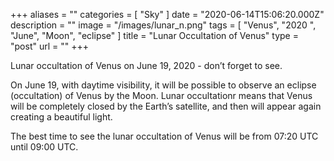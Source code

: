 +++
aliases = ""
categories = [ "Sky" ]
date = "2020-06-14T15:06:20.000Z"
description = ""
image = "/images/lunar_n.png"
tags = [ "Venus", "2020 ", "June", "Moon", "eclipse" ]
title = "Lunar Occultation of Venus"
type = "post"
url = ""
+++


Lunar occultation of Venus on June 19, 2020 - don’t forget to see.  
  
On June 19, with daytime visibility, it will be possible to observe an eclipse (occultation) of Venus by the Moon. Lunar occultationr means that Venus will be completely closed by the Earth’s satellite, and then will appear again creating a beautiful light.  
  
The best time to see the lunar occultation of Venus will be from 07:20 UTC until 09:00 UTC.
